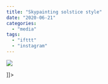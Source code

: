 ```yaml
---
title: "Skypainting solstice style"
date: "2020-06-21"
categories: 
  - "media"
tags: 
  - "ifttt"
  - "instagram"
---
```


![](images/Mathew-Ingram-on-Instagram-“Skypainting-solstice-style”.png)

\]\]>
